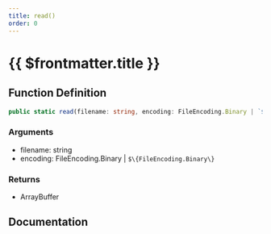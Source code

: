 ```yaml
---
title: read()
order: 0
---
```


# {{ $frontmatter.title }}

<!--@include: ./read_partial_header.md-->

## Function Definition

```ts
public static read(filename: string, encoding: FileEncoding.Binary | `${FileEncoding.Binary}`): ArrayBuffer;
```

### Arguments

* filename: string
* encoding: FileEncoding.Binary | `$\{FileEncoding.Binary\}`

### Returns

* ArrayBuffer

## Documentation

<!--@include: ./read_partial_footer.md-->

